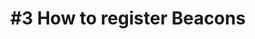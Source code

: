 ---
layout: video-iframe
title: "#3 How to register Beacons"
previewImage: /images/videos/video03-how-to-register-beacons.png
description: "This tutorial is meant to help you get started with linking your Beacons to your account on the Sensorberg cloud-based Beacon Management Platform, so that you’ll be able to deliver custom contents to your client apps in no time."
video_url: "https://www.youtube.com/embed/XvTETGUTo04?rel=0&amp;showinfo=0"
length : "2:48"

category: gettingStarted

see_also_text: "#4 How to create a Beacon campaign"
see_also_image_path: "/images/videos/video04-how-to-create-a-beacon-campaign.png"
see_also_link: "/videos/04-How-to-create-a-beacon-campaign/"

---